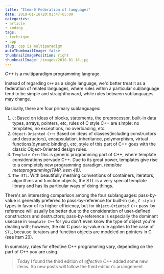 ```yaml
---
title: "Item-0 Federation of languages"
date: 2018-01-18T20:01:47-05:00
categories:
- article
- coding
tags:
- technique
- cpp
slug: cpp is multiparadigm
autoThumbnailImage: false
thumbnailImagePosition: right
thumbnailImage: /images/2018-01-18.jpg
---
```


C++ is a multiparadigm programming langrage.
<!--more-->

Instead of regarding `C++` as a single language, we'd better treat it as a federation of related languages, where rules within a particular sublanguage tend to be simple and straightforward, while rules between sublanguages may change. 

Basically, there are four primary sublanguages:

1. `C`: Based on ideas of blocks, statements, the preprocessor, built-in data types, arrays, pointers, etc, rules of C style C++ are simple: no templates, no exceptions, no overloading, etc.
2. `Object-Oriented C++`: Based on ideas of classes(including constructors and destructors), encapsulation, inheritance, polymorphism, virtual functions(dynamic binding), etc, style of this part of C++ goes with the classic Object-Oriented design rules.
3. `Template C++`: this is generic programming part of C++, where template considerations pervade C++. Due to its great power, templates give rise to a completely new programming paradigm, _template metaprogramming(TMP, item 48)_.
4. `The STL`: With beautifully meshing conventions of containers, iterators, algorithms and function objects, the STL is a very special template library and has its particular ways of doing things.

There's an interesting comparison among the four sublanguages: pass-by-value is generally preferred to pass-by-reference for built-in (i.e., `C-style`) types in favor of its higher efficiency, but for `Object-Oriented C++` pass-by-reference will usually be better due to the consideration of user-defined constructors and destructors; pass-by-reference is especially the dominant usecase in `template C++` for you don't even know the type of object you're dealing with; however, the old C pass-by-value rule applies to the case of `STL`, because iterators and function objects are modeled on pointers in C (see item 20).

In summary, rules for effective C++ programming vary, depending on the part of C++ you are using.

>Today I found the third edition of _effective C++_ added some new items. So new posts will follow the third edition's arrangement.